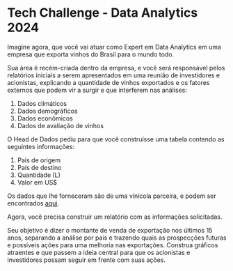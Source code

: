 # Tech Challenge - Data Analytics 2024

Imagine agora, que você vai atuar como Expert em Data Analytics em uma empresa que exporta vinhos do Brasil para o mundo todo.

Sua área é recém-criada dentro da empresa, e você será responsável pelos relatórios iniciais a serem apresentados em uma reunião de investidores e acionistas, explicando a quantidade de vinhos exportados e os fatores externos que podem vir a surgir e que interferem nas análises:

1. Dados climáticos
2. Dados demográficos
3. Dados econômicos
4. Dados de avaliação de vinhos

O Head de Dados pediu para que você construísse uma tabela contendo as seguintes informações:

1. País de origem
2. País de destino
3. Quantidade (L)
4. Valor em US$

Os dados que lhe forneceram são de uma vinícola parceira, e podem ser encontrados <a href="http://vitibrasil.cnpuv.embrapa.br/index.php?opcao=opt_01" target="_blank">aqui</a>.

Agora, você precisa construir um relatório com as informações solicitadas.

Seu objetivo é dizer o montante de venda de exportação nos últimos 15 anos, separando a análise por país e trazendo quais as prospecções futuras e possíveis ações para uma melhoria nas exportações. Construa gráficos atraentes e que passem a ideia central para que os acionistas e investidores possam seguir em frente com suas ações.
